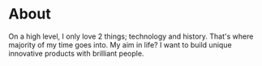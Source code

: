 # About

On a high level, I only love 2 things; technology and history. That's where majority of my time goes into. My aim in life? I want to build unique innovative products with brilliant people.
